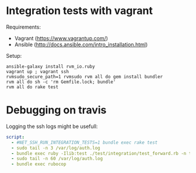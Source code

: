 # Integration tests with vagrant

Requirements:

* Vagrant (https://www.vagrantup.com/)
* Ansible (http://docs.ansible.com/intro_installation.html)

Setup:

    ansible-galaxy install rvm_io.ruby
    vagrant up ; vagrant ssh
    rvmsudo_secure_path=1 rvmsudo rvm all do gem install bundler
    rvm all do sh -c 'rm Gemfile.lock; bundle'
    rvm all do rake test

# Debugging on travis

Logging the ssh logs might be usefull:

```yml
script:
  - #NET_SSH_RUN_INTEGRATION_TESTS=1 bundle exec rake test
  - sudo tail -n 3 /var/log/auth.log
  - bundle exec ruby -Ilib:test ./test/integration/test_forward.rb -n test_client_close_should_be_handled_remote
  - sudo tail -n 60 /var/log/auth.log
  - bundle exec rubocop
```
